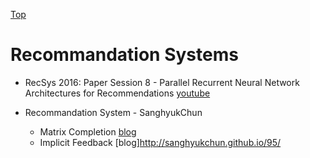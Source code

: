[Top](README)

# Recommandation Systems

* RecSys 2016: Paper Session 8 - Parallel Recurrent Neural Network Architectures for Recommendations [youtube](https://www.youtube.com/watch?v=Mw2AV12WH4s&feature=youtu.be)

* Recommandation System - SanghyukChun 
  * Matrix Completion [blog](http://sanghyukchun.github.io/73/)
  * Implicit Feedback [blog]http://sanghyukchun.github.io/95/

